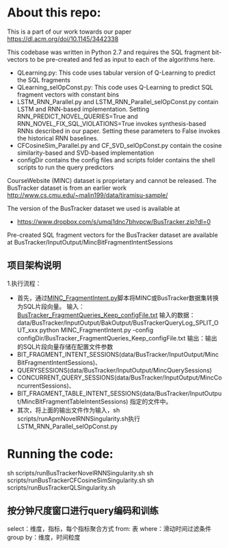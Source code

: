# About this repo:

This is a part of our work towards our paper https://dl.acm.org/doi/10.1145/3442338

This codebase was written in Python 2.7 and requires the SQL fragment bit-vectors to be pre-created and fed as input to each of the algorithms here.

* QLearning.py: This code uses tabular version of Q-Learning to predict the SQL fragments
* QLearning_selOpConst.py: This code uses Q-Learning to predict SQL fragment vectors with constant bins
* LSTM_RNN_Parallel.py and LSTM_RNN_Parallel_selOpConst.py contain LSTM and RNN-based implementation. Setting RNN_PREDICT_NOVEL_QUERIES=True and RNN_NOVEL_FIX_SQL_VIOLATIONS=True invokes synthesis-based RNNs described in our paper. Setting these parameters to False invokes the historical RNN baselines.
* CFCosineSim_Parallel.py and CF_SVD_selOpConst.py contain the cosine similarity-based and SVD-based implementation
* configDir contains the config files and scripts folder contains the shell scripts to run the query predictors

CourseWebsite (MINC) dataset is proprietary and cannot be released. The BusTracker dataset is from an earlier work http://www.cs.cmu.edu/~malin199/data/tiramisu-sample/ 

The version of the BusTracker dataset we used is available at
* https://www.dropbox.com/s/umqj1dnc7bhvpcw/BusTracker.zip?dl=0

Pre-created SQL fragment vectors for the BusTracker dataset are available at BusTracker/InputOutput/MincBitFragmentIntentSessions
## 项目架构说明
1.执行流程：
   - 首先，通过[MINC_FragmentIntent.py](MINC_FragmentIntent.py)脚本将MINC或BusTracker数据集转换为SQL片段向量。
    输入：[BusTracker_FragmentQueries_Keep_configFile.txt](configDir%2FBusTracker_FragmentQueries_Keep_configFile.txt)
     输入的数据：data/BusTracker/InputOutput/BakOutput/BusTrackerQueryLog_SPLIT_OUT_xxx
     python MINC_FragmentIntent.py -config configDir/BusTracker_FragmentQueries_Keep_configFile.txt
     输出：输出的SQL片段向量存储在配置文件参数
   - BIT_FRAGMENT_INTENT_SESSIONS(data/BusTracker/InputOutput/MincBitFragmentIntentSessions)、
   - QUERYSESSIONS(data/BusTracker/InputOutput/MincQuerySessions)
   - CONCURRENT_QUERY_SESSIONS(data/BusTracker/InputOutput/MincConcurrentSessions)、
   - BIT_FRAGMENT_TABLE_INTENT_SESSIONS(data/BusTracker/InputOutput/MincBitFragmentTableIntentSessions)
     指定的文件中。
   - 其次，将上面的输出文件作为输入，sh scripts/runApmNovelRNNSingularity.sh执行 LSTM_RNN_Parallel_selOpConst.py
# Running the code:
sh scripts/runBusTrackerNovelRNNSingularity.sh
sh scripts/runBusTrackerCFCosineSimSingularity.sh
sh scripts/runBusTrackerQLSingularity.sh

## 按分钟尺度窗口进行query编码和训练
select：维度，指标，每个指标聚合方式
from: 表 
where：滑动时间过滤条件
group by：维度，时间粒度











